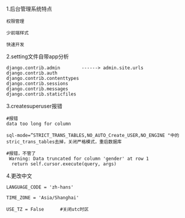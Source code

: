 1.后台管理系统特点

```
权限管理

少前端样式

快速开发
```

2.setting文件自带app分析

```
django.contrib.admin        ------> admin.site.urls
django.contrib.auth
django.contrib.contenttypes    
django.contrib.sessions
django.contrib.messages
django.contrib.staticfiles

```

3.createsuperuser报错

```
#报错
data too long for column

sql-mode=”STRICT_TRANS_TABLES,NO_AUTO_Create_USER,NO_ENGINE "中的stric_trans_tables去掉，关闭严格模式，重启数据库

#报错，不管了
 Warning: Data truncated for column 'gender' at row 1
  return self.cursor.execute(query, args)
```

4.更改中文

```
LANGUAGE_CODE = 'zh-hans'    

TIME_ZONE = 'Asia/Shanghai'

USE_TZ = False      #关闭utc时区

```
